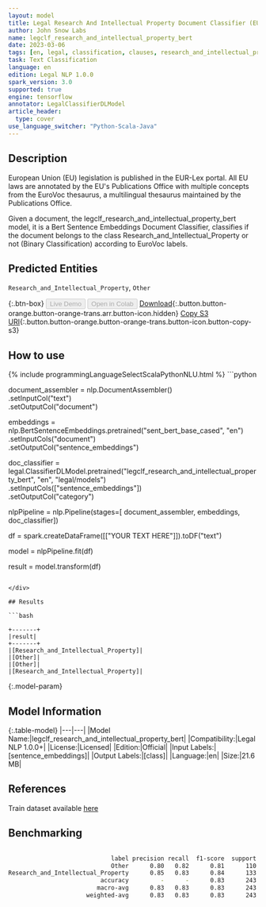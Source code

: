 ```yaml
---
layout: model
title: Legal Research And Intellectual Property Document Classifier (EURLEX)
author: John Snow Labs
name: legclf_research_and_intellectual_property_bert
date: 2023-03-06
tags: [en, legal, classification, clauses, research_and_intellectual_property, licensed, tensorflow]
task: Text Classification
language: en
edition: Legal NLP 1.0.0
spark_version: 3.0
supported: true
engine: tensorflow
annotator: LegalClassifierDLModel
article_header:
  type: cover
use_language_switcher: "Python-Scala-Java"
---
```


## Description

European Union (EU) legislation is published in the EUR-Lex portal. All EU laws are annotated by the EU's Publications Office with multiple concepts from the EuroVoc thesaurus, a multilingual thesaurus maintained by the Publications Office.

Given a document, the legclf_research_and_intellectual_property_bert model, it is a Bert Sentence Embeddings Document Classifier, classifies if the document belongs to the class Research_and_Intellectual_Property or not (Binary Classification) according to EuroVoc labels.

## Predicted Entities

`Research_and_Intellectual_Property`, `Other`

{:.btn-box}
<button class="button button-orange" disabled>Live Demo</button>
<button class="button button-orange" disabled>Open in Colab</button>
[Download](https://s3.amazonaws.com/auxdata.johnsnowlabs.com/legal/models/legclf_research_and_intellectual_property_bert_en_1.0.0_3.0_1678111868049.zip){:.button.button-orange.button-orange-trans.arr.button-icon.hidden}
[Copy S3 URI](s3://auxdata.johnsnowlabs.com/legal/models/legclf_research_and_intellectual_property_bert_en_1.0.0_3.0_1678111868049.zip){:.button.button-orange.button-orange-trans.button-icon.button-copy-s3}

## How to use



<div class="tabs-box" markdown="1">
{% include programmingLanguageSelectScalaPythonNLU.html %}
```python

document_assembler = nlp.DocumentAssembler()\
    .setInputCol("text")\
    .setOutputCol("document")

embeddings = nlp.BertSentenceEmbeddings.pretrained("sent_bert_base_cased", "en")\
    .setInputCols("document")\
    .setOutputCol("sentence_embeddings")

doc_classifier = legal.ClassifierDLModel.pretrained("legclf_research_and_intellectual_property_bert", "en", "legal/models")\
    .setInputCols(["sentence_embeddings"])\
    .setOutputCol("category")

nlpPipeline = nlp.Pipeline(stages=[
    document_assembler, 
    embeddings,
    doc_classifier])

df = spark.createDataFrame([["YOUR TEXT HERE"]]).toDF("text")

model = nlpPipeline.fit(df)

result = model.transform(df)

```

</div>

## Results

```bash

+-------+
|result|
+-------+
|[Research_and_Intellectual_Property]|
|[Other]|
|[Other]|
|[Research_and_Intellectual_Property]|

```

{:.model-param}
## Model Information

{:.table-model}
|---|---|
|Model Name:|legclf_research_and_intellectual_property_bert|
|Compatibility:|Legal NLP 1.0.0+|
|License:|Licensed|
|Edition:|Official|
|Input Labels:|[sentence_embeddings]|
|Output Labels:|[class]|
|Language:|en|
|Size:|21.6 MB|

## References

Train dataset available [here](https://huggingface.co/datasets/lex_glue)

## Benchmarking

```bash

                             label precision recall  f1-score  support
                             Other      0.80   0.82      0.81      110
Research_and_Intellectual_Property      0.85   0.83      0.84      133
                          accuracy         -      -      0.83      243
                         macro-avg      0.83   0.83      0.83      243
                      weighted-avg      0.83   0.83      0.83      243
```